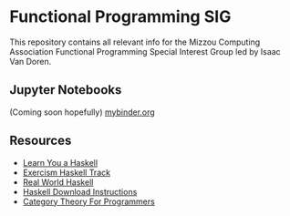 # Functional Programming SIG
This repository contains all relevant info for the Mizzou Computing Association Functional Programming Special Interest Group led by Isaac Van Doren.

## Jupyter Notebooks
(Coming soon hopefully) [mybinder.org](https://mybinder.org/v2/gh/isaacvando/FunctionalProgrammingSIG/HEAD)

## Resources
- [Learn You a Haskell](http://learnyouahaskell.com/chapters)
- [Exercism Haskell Track](https://exercism.org/tracks/haskell)
- [Real World Haskell](http://book.realworldhaskell.org/read/)
- [Haskell Download Instructions](https://www.haskell.org/downloads/)
- [Category Theory For Programmers](https://youtube.com/playlist?list=PLbgaMIhjbmEnaH_LTkxLI7FMa2HsnawM_)
